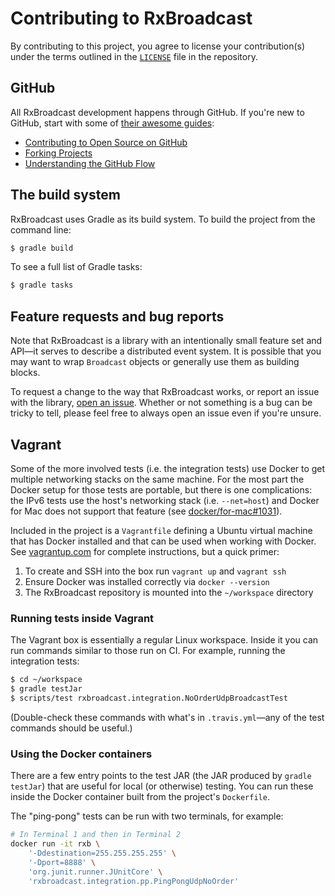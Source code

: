 Contributing to RxBroadcast
===========================

By contributing to this project, you agree to license your contribution(s) under the terms outlined in the [`LICENSE`](LICENSE.md) file in the repository.

GitHub
------

All RxBroadcast development happens through GitHub. If you're new to GitHub, start with some of [their awesome guides](https://guides.github.com):

- [Contributing to Open Source on GitHub](https://guides.github.com/activities/contributing-to-open-source/)
- [Forking Projects](https://guides.github.com/activities/forking/)
- [Understanding the GitHub Flow](https://guides.github.com/introduction/flow/)

The build system
----------------

RxBroadcast uses Gradle as its build system. To build the project from the command line:

```bash
$ gradle build
```

To see a full list of Gradle tasks:

```bash
$ gradle tasks
```

Feature requests and bug reports
--------------------------------

Note that RxBroadcast is a library with an intentionally small feature set and API—it serves to describe a distributed event system. It is possible that you may want to wrap `Broadcast` objects or generally use them as building blocks.

To request a change to the way that RxBroadcast works, or report an issue with the library, [open an issue](https://github.com/RxBroadcast/RxBroadcast/issues). Whether or not something is a bug can be tricky to tell, please feel free to always open an issue even if you're unsure.

Vagrant
-------

Some of the more involved tests (i.e. the integration tests) use Docker to get multiple
networking stacks on the same machine. For the most part the Docker setup for those tests
are portable, but there is one complications: the IPv6 tests use the host's networking
stack (i.e. `--net=host`) and Docker for Mac does not support that feature (see
[docker/for-mac#1031][1]).

Included in the project is a `Vagrantfile` defining a Ubuntu virtual machine that has
Docker installed and that can be used when working with Docker. See [vagrantup.com][2]
for complete instructions, but a quick primer:

1. To create and SSH into the box run `vagrant up` and `vagrant ssh`
2. Ensure Docker was installed correctly via `docker --version`
3. The RxBroadcast repository is mounted into the `~/workspace` directory

  [1]:https://github.com/docker/for-mac/issues/1031
  [2]:https://www.vagrantup.com
  
### Running tests inside Vagrant

The Vagrant box is essentially a regular Linux workspace. Inside it you can run commands
similar to those run on CI. For example, running the integration tests:

```bash
$ cd ~/workspace
$ gradle testJar
$ scripts/test rxbroadcast.integration.NoOrderUdpBroadcastTest
```

(Double-check these commands with what's in `.travis.yml`—any of the test commands should be useful.)

### Using the Docker containers

There are a few entry points to the test JAR (the JAR produced by `gradle testJar`) that
are useful for local (or otherwise) testing. You can run these inside the Docker container
built from the project's `Dockerfile`.

The "ping-pong" tests can be run with two terminals, for example:

```bash
# In Terminal 1 and then in Terminal 2
docker run -it rxb \
    '-Ddestination=255.255.255.255' \
    '-Dport=8888' \
    'org.junit.runner.JUnitCore' \
    'rxbroadcast.integration.pp.PingPongUdpNoOrder'
```
